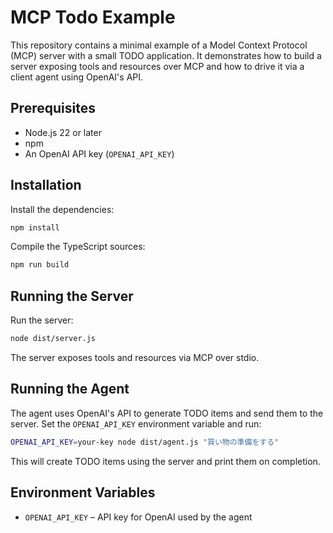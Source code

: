 # MCP Todo Example

This repository contains a minimal example of a Model Context Protocol (MCP) server with a small TODO application. It demonstrates how to build a server exposing tools and resources over MCP and how to drive it via a client agent using OpenAI's API.

## Prerequisites

- Node.js 22 or later
- npm
- An OpenAI API key (`OPENAI_API_KEY`)

## Installation

Install the dependencies:

```bash
npm install
```

Compile the TypeScript sources:

```bash
npm run build
```

## Running the Server

Run the server:

```bash
node dist/server.js
```

The server exposes tools and resources via MCP over stdio.

## Running the Agent

The agent uses OpenAI's API to generate TODO items and send them to the server.
Set the `OPENAI_API_KEY` environment variable and run:

```bash
OPENAI_API_KEY=your-key node dist/agent.js "買い物の準備をする"
```

This will create TODO items using the server and print them on completion.

## Environment Variables

- `OPENAI_API_KEY` – API key for OpenAI used by the agent

